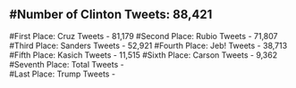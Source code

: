 #Number of Clinton Tweets: 88,421
---
#First Place: Cruz Tweets - 81,179
#Second Place: Rubio Tweets - 71,807
#Third Place: Sanders Tweets - 52,921
#Fourth Place: Jeb! Tweets - 38,713
#Fifth Place: Kasich Tweets - 11,515
#Sixth Place: Carson Tweets - 9,362
#Seventh Place: Total Tweets -  
#Last Place: Trump Tweets - 
